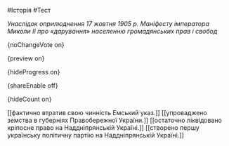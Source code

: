 #Історія #Тест

*Унаслідок оприлюднення 17 жовтня 1905 р. Маніфесту імператора Миколи ІІ  про «дарування» населенню громадянських прав і свобод*

{noChangeVote on}

{preview on}

{hideProgress on}

{shareEnable off}

{hideCount on}

[[фактично втратив свою чинність Емський указ.]]
[[упроваджено земства в губерніях Правобережної України.]]
[[остаточно ліквідовано кріпосне право на Наддніпрянській Україні.]]
[[створено першу українську політичну партію на Наддніпрянській Україні.]]
